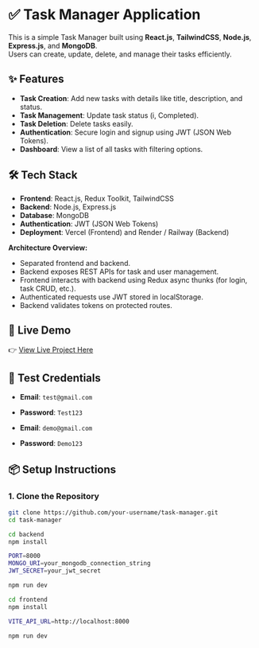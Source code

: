 # ✅ Task Manager Application

This is a simple Task Manager built using **React.js**, **TailwindCSS**, **Node.js**, **Express.js**, and **MongoDB**.  
Users can create, update, delete, and manage their tasks efficiently.

## ✨ Features

- **Task Creation**: Add new tasks with details like title, description, and status.
- **Task Management**: Update task status (i, Completed).
- **Task Deletion**: Delete tasks easily.
- **Authentication**: Secure login and signup using JWT (JSON Web Tokens).
- **Dashboard**: View a list of all tasks with filtering options.

## 🛠 Tech Stack

- **Frontend**: React.js, Redux Toolkit, TailwindCSS
- **Backend**: Node.js, Express.js
- **Database**: MongoDB
- **Authentication**: JWT (JSON Web Tokens)
- **Deployment**: Vercel (Frontend) and Render / Railway (Backend)

**Architecture Overview:**
- Separated frontend and backend.
- Backend exposes REST APIs for task and user management.
- Frontend interacts with backend using Redux async thunks (for login, task CRUD, etc.).
- Authenticated requests use JWT stored in localStorage.
- Backend validates tokens on protected routes.

## 🚀 Live Demo

👉 [View Live Project Here](https://your-taskmanager-deployed-link.com)

## 🧪 Test Credentials

- **Email**: `test@gmail.com`
- **Password**: `Test123`

- **Email**: `demo@gmail.com`
- **Password**: `Demo123`

## 📦 Setup Instructions

### 1. Clone the Repository

```bash
git clone https://github.com/your-username/task-manager.git
cd task-manager

cd backend
npm install

PORT=8000
MONGO_URI=your_mongodb_connection_string
JWT_SECRET=your_jwt_secret

npm run dev

cd frontend
npm install

VITE_API_URL=http://localhost:8000

npm run dev
